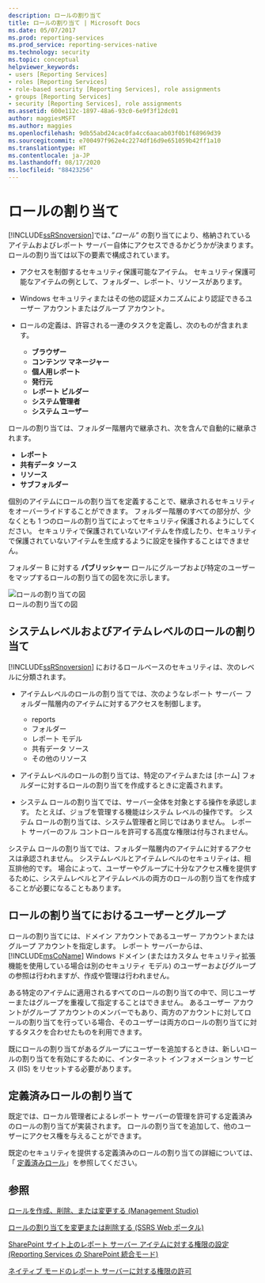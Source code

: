 ```yaml
---
description: ロールの割り当て
title: ロールの割り当て | Microsoft Docs
ms.date: 05/07/2017
ms.prod: reporting-services
ms.prod_service: reporting-services-native
ms.technology: security
ms.topic: conceptual
helpviewer_keywords:
- users [Reporting Services]
- roles [Reporting Services]
- role-based security [Reporting Services], role assignments
- groups [Reporting Services]
- security [Reporting Services], role assignments
ms.assetid: 600e112c-1897-48a6-93c0-6e9f3f12dc01
author: maggiesMSFT
ms.author: maggies
ms.openlocfilehash: 9db55abd24cac0fa4cc6aacab03f0b1f68969d39
ms.sourcegitcommit: e700497f962e4c2274df16d9e651059b42ff1a10
ms.translationtype: HT
ms.contentlocale: ja-JP
ms.lasthandoff: 08/17/2020
ms.locfileid: "88423256"
---
```

# <a name="role-assignments"></a>ロールの割り当て

[!INCLUDE[ssRSnoversion](../../includes/ssrsnoversion-md.md)]では、*”ロール”* の割り当てにより、格納されているアイテムおよびレポート サーバー自体にアクセスできるかどうかが決まります。 ロールの割り当ては以下の要素で構成されています。  
  
- アクセスを制御するセキュリティ保護可能なアイテム。 セキュリティ保護可能なアイテムの例として、フォルダー、レポート、リソースがあります。  
  
- Windows セキュリティまたはその他の認証メカニズムにより認証できるユーザー アカウントまたはグループ アカウント。  
  
- ロールの定義は、許容される一連のタスクを定義し、次のものが含まれます。
  - **ブラウザー**
  - **コンテンツ マネージャー**
  - **個人用レポート**
  - **発行元**
  - **レポート ビルダー**
  - **システム管理者**
  - **システム ユーザー**

 ロールの割り当ては、フォルダー階層内で継承され、次を含んで自動的に継承されます。

- **レポート**
- **共有データ ソース**
- **リソース**
- **サブフォルダー**

個別のアイテムにロールの割り当てを定義することで、継承されるセキュリティをオーバーライドすることができます。 フォルダー階層のすべての部分が、少なくとも 1 つのロールの割り当てによってセキュリティ保護されるようにしてください。 セキュリティで保護されていないアイテムを作成したり、セキュリティで保護されていないアイテムを生成するように設定を操作することはできません。  
  
 フォルダー B に対する **パブリッシャー** ロールにグループおよび特定のユーザーをマップするロールの割り当ての図を次に示します。  
  
 ![ロールの割り当ての図](../../reporting-services/security/media/report-securityarch.gif "ロールの割り当ての図")  
ロールの割り当ての図  
  
## <a name="system-level-and-item-level-role-assignments"></a>システムレベルおよびアイテムレベルのロールの割り当て

 [!INCLUDE[ssRSnoversion](../../includes/ssrsnoversion-md.md)] におけるロールベースのセキュリティは、次のレベルに分類されます。

- アイテムレベルのロールの割り当てでは、次のようなレポート サーバー フォルダー階層内のアイテムに対するアクセスを制御します。
  - reports
  - フォルダー
  - レポート モデル
  - 共有データ ソース
  - その他のリソース

- アイテムレベルのロールの割り当ては、特定のアイテムまたは [ホーム] フォルダーに対するロールの割り当てを作成するときに定義されます。

- システム ロールの割り当てでは、サーバー全体を対象とする操作を承認します。 たとえば、ジョブを管理する機能はシステム レベルの操作です。 システム ロールの割り当ては、システム管理者と同じではありません。 レポート サーバーのフル コントロールを許可する高度な権限は付与されません。

システム ロールの割り当てでは、フォルダー階層内のアイテムに対するアクセスは承認されません。 システムレベルとアイテムレベルのセキュリティは、相互排他的です。 場合によって、ユーザーやグループに十分なアクセス権を提供するために、システムレベルとアイテムレベルの両方のロールの割り当てを作成することが必要になることもあります。

## <a name="users-and-groups-in-role-assignments"></a>ロールの割り当てにおけるユーザーとグループ

 ロールの割り当てには、ドメイン アカウントであるユーザー アカウントまたはグループ アカウントを指定します。 レポート サーバーからは、[!INCLUDE[msCoName](../../includes/msconame-md.md)] Windows ドメイン (またはカスタム セキュリティ拡張機能を使用している場合は別のセキュリティ モデル) のユーザーおよびグループの参照は行われますが、作成や管理は行われません。

ある特定のアイテムに適用されるすべてのロールの割り当ての中で、同じユーザーまたはグループを重複して指定することはできません。 あるユーザー アカウントがグループ アカウントのメンバーでもあり、両方のアカウントに対してロールの割り当てを行っている場合、そのユーザーは両方のロールの割り当てに対するタスクを合わせたものを利用できます。

既にロールの割り当てがあるグループにユーザーを追加するときは、新しいロールの割り当てを有効にするために、インターネット インフォメーション サービス (IIS) をリセットする必要があります。

## <a name="predefined-role-assignments"></a>定義済みロールの割り当て

 既定では、ローカル管理者によるレポート サーバーの管理を許可する定義済みのロールの割り当てが実装されます。 ロールの割り当てを追加して、他のユーザーにアクセス権を与えることができます。

 既定のセキュリティを提供する定義済みのロールの割り当ての詳細については、「 [定義済みロール](../../reporting-services/security/role-definitions-predefined-roles.md)」を参照してください。  

## <a name="see-also"></a>参照

 [ロールを作成、削除、または変更する (Management Studio)](../../reporting-services/security/role-definitions-create-delete-or-modify.md)

 [ロールの割り当てを変更または削除する &#40;SSRS Web ポータル&#41;](../../reporting-services/security/role-assignments-modify-or-delete.md)

 [SharePoint サイト上のレポート サーバー アイテムに対する権限の設定 &#40;Reporting Services の SharePoint 統合モード&#41;](../../reporting-services/security/set-permissions-for-report-server-items-on-a-sharepoint-site.md)

 [ネイティブ モードのレポート サーバーに対する権限の許可](../../reporting-services/security/granting-permissions-on-a-native-mode-report-server.md)  
